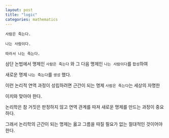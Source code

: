 ```yaml
---
layout: post
title: "logic"
categories: mathematics
---
```


```
사람은 죽는다.

나는 사람이다.

따라서 나는 죽는다.
```

<!-- begin_excerpt -->

삼단 논법에서 명제인 `사람은 죽는다` 와 그 다음 명제인 `나는 사람이다`를 `합성`하여

새로운 명제 `나는 죽는다`를 `생성` 했다.

<!-- end_excerpt -->

이런 논리적 연역 과정이 성립하려면 근간이 되는 명제 `사람은 죽는다`는 세상의 자명한

이치와 맞아야 한다.

논리학은 참 거짓은 판정하지 않고 연역 관계를 따져 새로운 명제를 만드는 과정이 중요하다.

그래서 논리학의 근간이 되는 명제는 옳고 그름을 따질 필요가 없는 절대적인 것이어야 한다.


































